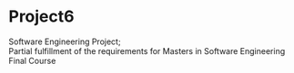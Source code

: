 # Project6

Software Engineering Project;  
Partial fulfillment of the requirements for Masters in Software Engineering 
Final Course
